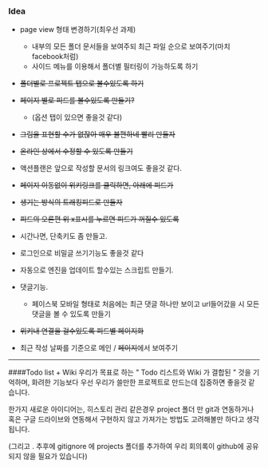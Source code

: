 ### Idea

- page view 형태 변경하기(최우선 과제)
	- 내부의 모든 폴더 문서들을 보여주되 최근 파일 순으로 보여주기(마치 facebook처럼)
    - 사이드 메뉴를 이용해서 폴더별 필터링이 가능하도록 하기

    
- ~~폴더별로 프로젝트 탭으로 볼수있도록 하기~~

- ~~페이지 별로 피드를 볼수있도록 만들기?~~ 
	- (옵션 탭이 있으면 좋을것 같다)


- ~~그림을 표현할 수가 없잖아 매우 불편하네 빨리 만들자~~

- ~~온라인 상에서 수정할 수 있도록 만들기~~

- 액션플랜은 앞으로 작성할 문서의 링크여도 좋을것 같다.

- ~~페이지 이동없이 위키링크를 클릭하면, 아래에 피드가~~

- ~~생기는 방식의 트래킹피드로 만들자~~

- ~~피드의 오른편 위 x표시를 누르면 피드가 꺼질수 있도록~~

- 시간나면, 단축키도 좀 만들고.

- 로그인으로 비밀글 쓰기기능도 좋을것 같다

- 자동으로 엔진을 업데이트 할수있는 스크립트 만들기.

- 댓글기능.
	- 페이스북 모바일 형태로 처음에는 최근 댓글 하나만 보이고 url들어갔을 시 모든 댓글을 볼 수 있도록 만들기
		

- ~~위키내 연결을 걸수있도록 피드별 페이지화~~

- 최근 작성 날짜를 기준으로 메인 / ~~페이지~~에서 보여주기


----------------------------------------------------------------------

####Todo list + Wiki
우리가 목표로 하는 " Todo 리스트와 Wiki 가 결합된 " 것을 기억하며,
화려한 기능보다 우선 우리가 쓸만한 프로젝트로 만드는데 집중하면 좋을것 같습니다.

한가지 새로운 아이디어는, 히스토리 관리 같은경우 project 폴더 만 git과 연동하거나 
혹은 구글 드라이브와 연동해서 구현하지 않고 가져가는 방법도 고려해볼만 하다고 생각됩니다.

(그리고 . 추후에 gitignore 에 projects 폴더를 추가하여 우리 회의록이 github에 공유되지 않을 필요가 있습니다)